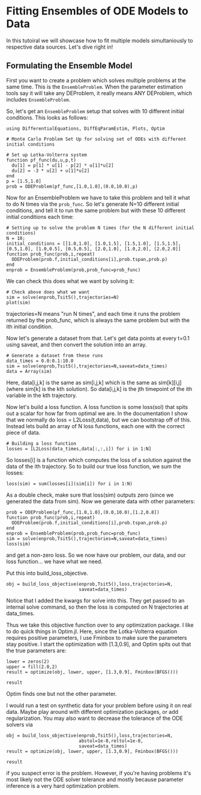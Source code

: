 # Fitting Ensembles of ODE Models to Data

In this tutoiral we will showcase how to fit multiple models simultaniously to respective
data sources. Let's dive right in!

## Formulating the Ensemble Model

First you want to create a problem which solves multiple problems at the same time. This is
the `EnsembleProblem`. When the parameter estimation tools say it will take any DEProblem,
it really means ANY DEProblem, which includes `EnsembleProblem`.

So, let's get an `EnsembleProblem` setup that solves with 10 different initial conditions.
This looks as follows:

```@example ensemble
using DifferentialEquations, DiffEqParamEstim, Plots, Optim

# Monte Carlo Problem Set Up for solving set of ODEs with different initial conditions

# Set up Lotka-Volterra system
function pf_func(du,u,p,t)
  du[1] = p[1] * u[1] - p[2] * u[1]*u[2]
  du[2] = -3 * u[2] + u[1]*u[2]
end
p = [1.5,1.0]
prob = ODEProblem(pf_func,[1.0,1.0],(0.0,10.0),p)
```

Now for an EnsembleProblem we have to take this problem and tell it what to do N times via
the `prob_func`. So let's generate N=10 different initial conditions, and tell it to run
the same problem but with these 10 different initial conditions each time:

```@example ensemble
# Setting up to solve the problem N times (for the N different initial conditions)
N = 10;
initial_conditions = [[1.0,1.0], [1.0,1.5], [1.5,1.0], [1.5,1.5], [0.5,1.0], [1.0,0.5], [0.5,0.5], [2.0,1.0], [1.0,2.0], [2.0,2.0]]
function prob_func(prob,i,repeat)
  ODEProblem(prob.f,initial_conditions[i],prob.tspan,prob.p)
end
enprob = EnsembleProblem(prob,prob_func=prob_func)
```

We can check this does what we want by solving it:

```@example ensemble
# Check above does what we want
sim = solve(enprob,Tsit5(),trajectories=N)
plot(sim)
```

trajectories=N means "run N times", and each time it runs the problem returned by the prob_func, which is always the same problem but with the ith initial condition.

Now let's generate a dataset from that. Let's get data points at every t=0.1 using saveat,
and then convert the solution into an array.

```@example ensemble
# Generate a dataset from these runs
data_times = 0.0:0.1:10.0
sim = solve(enprob,Tsit5(),trajectories=N,saveat=data_times)
data = Array(sim)
```

Here, data[i,j,k] is the same as sim[i,j,k] which is the same as sim[k][i,j] (where sim[k]
is the kth solution). So data[i,j,k] is the jth timepoint of the ith variable in the kth
trajectory.

Now let's build a loss function. A loss function is some loss(sol) that spits out a scalar
for how far from optimal we are. In the documentation I show that we normally do loss =
L2Loss(t,data), but we can bootstrap off of this. Instead lets build an array of N loss
functions, each one with the correct piece of data.

```@example ensemble
# Building a loss function
losses = [L2Loss(data_times,data[:,:,i]) for i in 1:N]
```

So losses[i] is a function which computes the loss of a solution against the data of the ith trajectory. So to build our true loss function, we sum the losses:

```@example ensemble
loss(sim) = sum(losses[i](sim[i]) for i in 1:N)
```

As a double check, make sure that loss(sim) outputs zero (since we generated the data from sim). Now we generate data with other parameters:

```@example ensemble
prob = ODEProblem(pf_func,[1.0,1.0],(0.0,10.0),[1.2,0.8])
function prob_func(prob,i,repeat)
  ODEProblem(prob.f,initial_conditions[i],prob.tspan,prob.p)
end
enprob = EnsembleProblem(prob,prob_func=prob_func)
sim = solve(enprob,Tsit5(),trajectories=N,saveat=data_times)
loss(sim)
```

and get a non-zero loss. So we now have our problem, our data, and our loss function... we
have what we need.

Put this into build_loss_objective.

```@example ensemble
obj = build_loss_objective(enprob,Tsit5(),loss,trajectories=N,
                           saveat=data_times)
```

Notice that I added the kwargs for solve into this. They get passed to an internal solve
command, so then the loss is computed on N trajectories at data_times.

Thus we take this objective function over to any optimization package. I like to do quick
things in Optim.jl. Here, since the Lotka-Volterra equation requires positive parameters,
I use Fminbox to make sure the parameters stay positive. I start the optimization with
[1.3,0.9], and Optim spits out that the true parameters are:

```@example ensemble
lower = zeros(2)
upper = fill(2.0,2)
result = optimize(obj, lower, upper, [1.3,0.9], Fminbox(BFGS()))
```

```@example ensemble
result
```

Optim finds one but not the other parameter.

I would run a test on synthetic data for your problem before using it on real data. Maybe
play around with different optimization packages, or add regularization. You may also want
to decrease the tolerance of the ODE solvers via

```@example ensemble
obj = build_loss_objective(enprob,Tsit5(),loss,trajectories=N,
                           abstol=1e-8,reltol=1e-8,
                           saveat=data_times)
result = optimize(obj, lower, upper, [1.3,0.9], Fminbox(BFGS()))
```

```@example ensemble
result
```

if you suspect error is the problem. However, if you're having problems it's most likely
not the ODE solver tolerance and mostly because parameter inference is a very hard
optimization problem.
